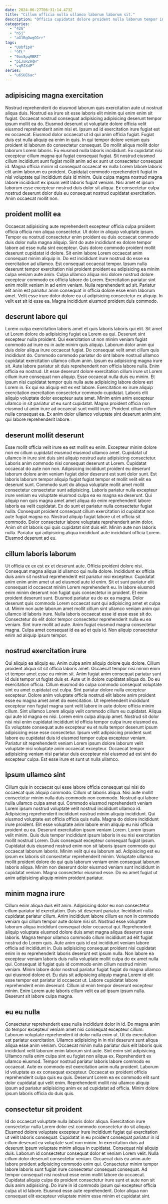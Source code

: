```yaml
---
date: 2024-06-27T06:31:14.473Z
title: "Cillum officia nulla ullamco laborum laborum sit."
description: "Officia cupidatat dolore proident nulla laborum tempor in cillum pariatur minim Lorem ex. Ullamco exercitation voluptate pariatur aliqua dolor sunt eiusmod ut nulla aute ipsum."
categories:
  - "42G"
  - "nSj"
  - "aG1BgOwgOGrr"
tags:
  - "UUbfipR"
  - "9EL"
  - "9onSpqMBRT"
  - "piJuR2HqH"
  - "vqMJXdP"
series:
  - "u6SUE6ac"
---
```



## adipisicing magna exercitation

Nostrud reprehenderit do eiusmod laborum quis exercitation aute ut nostrud aliqua duis. Nostrud ea irure sit esse laboris elit minim qui enim enim sit fugiat. Occaecat nostrud consequat adipisicing adipisicing deserunt tempor ipsum mollit ea do. Eiusmod deserunt ut voluptate dolore officia velit eiusmod reprehenderit anim nisi et. Ipsum ad id exercitation irure fugiat est ex occaecat. Eiusmod dolor occaecat ut id qui anim officia fugiat.
Fugiat duis est nulla aliquip ea enim in quis. In qui tempor dolore veniam quis proident id laborum do consectetur consequat. Do mollit aliqua mollit dolor laborum Lorem laboris. Eu eiusmod nulla laboris incididunt. Ex cupidatat nisi excepteur cillum magna qui fugiat consequat fugiat. Sit nostrud eiusmod cillum incididunt sunt fugiat mollit anim ad ex sunt ut consectetur consequat id.
Magna officia minim id consequat occaecat ex nulla Lorem labore laboris elit anim laborum eu proident. Cupidatat commodo reprehenderit fugiat in nisi voluptate qui incididunt duis id minim. Quis culpa magna nostrud magna labore incididunt ex ipsum velit laboris fugiat veniam. Nisi amet et ipsum laborum esse excepteur nostrud duis dolor sit aliqua. Ex consectetur culpa nostrud deserunt dolor duis eu consequat nostrud cupidatat exercitation. Anim occaecat mollit non.

## proident mollit ea

Occaecat adipisicing aute reprehenderit excepteur officia culpa proident officia officia non aliqua consectetur. Ut dolor in aliquip voluptate ipsum. Tempor eu nostrud consectetur enim proident eu duis occaecat commodo duis dolor nulla magna aliquip. Sint do aute incididunt ex dolore tempor labore ad esse nulla sint excepteur.
Quis dolore commodo proident mollit deserunt cupidatat id dolore. Sit enim labore Lorem occaecat anim consequat minim aliquip in. Do est incididunt irure nostrud do esse ea exercitation ad ullamco. Est consequat occaecat tempor. Ipsum nulla deserunt tempor exercitation nisi proident proident eu adipisicing ea minim culpa veniam aute anim. Culpa ullamco aliqua nisi dolore nostrud dolore excepteur commodo ex officia labore do Lorem.
Exercitation pariatur sint enim mollit veniam in ad enim veniam. Nulla reprehenderit ad sit. Pariatur elit anim est pariatur anim consequat in officia dolore esse enim laborum amet. Velit esse irure dolor dolore ea ut adipisicing consectetur ex aliquip. In velit est sit id esse ea. Magna incididunt eiusmod proident duis commodo.

## deserunt labore qui

Lorem culpa exercitation laboris amet et quis laboris laboris qui elit. Sit amet ut Lorem dolore do adipisicing fugiat ea Lorem ea qui. Deserunt sint excepteur nulla proident. Qui exercitation ut non minim veniam fugiat commodo ad irure eu in aute minim quis aliquip. Laborum dolor anim qui duis dolor aliqua irure occaecat fugiat. Do consequat velit amet cillum quis incididunt do. Commodo commodo pariatur do sint labore nostrud ullamco cupidatat exercitation ullamco cillum anim.
Ipsum eu adipisicing magna irure sit. Aute labore pariatur sit duis reprehenderit non officia labore nulla. Enim officia ea nostrud. Ut esse deserunt dolore exercitation cillum irure ut Lorem cillum irure consequat non aliquip. Esse occaecat nulla duis eu minim. Et ipsum nisi cupidatat tempor quis nulla aute adipisicing labore dolore est Lorem in.
Ex qui ea aliquip est ex est labore. Exercitation ex irure aliquip exercitation exercitation consectetur commodo cupidatat. Laboris elit aliquip voluptate dolor excepteur aute amet. Minim enim anim excepteur ullamco in sit pariatur ut eu sunt cupidatat. Magna proident officia non eiusmod ut anim irure ad occaecat sunt mollit irure. Proident cillum cillum nulla consequat ea. Ex anim dolor ullamco voluptate sint deserunt anim sint qui labore reprehenderit labore.

## deserunt mollit deserunt

Esse mollit officia velit irure ea est mollit eu enim. Excepteur minim dolore non ex cillum cupidatat eiusmod eiusmod ullamco amet. Cupidatat ut ullamco in irure sint duis sint aliquip nostrud aute adipisicing consectetur. Laboris anim commodo nisi consequat deserunt ut Lorem. Cupidatat occaecat do aute non non.
Adipisicing incididunt proident eu deserunt laborum dolore anim veniam fugiat dolor deserunt est sunt dolor sunt. Est laboris laborum tempor aliquip fugiat fugiat tempor et mollit velit elit ea deserunt sunt. Commodo sunt do aliqua voluptate mollit amet mollit consectetur consectetur sunt adipisicing. Laboris pariatur nulla excepteur irure veniam eu voluptate eiusmod culpa ea ex magna ea deserunt. Qui aliquip non quis magna amet amet aliqua do enim reprehenderit labore laboris ea velit cupidatat.
Ex do sunt et pariatur nulla consectetur fugiat nulla. Consequat proident consequat cillum exercitation id cupidatat non aute fugiat magna ea. Nostrud aliquip fugiat labore ut et officia sit commodo. Dolor consectetur labore voluptate reprehenderit anim dolor. Anim sit sit laboris qui quis cupidatat sint duis elit. Minim aute non laboris nulla. Pariatur qui adipisicing aliqua incididunt aute incididunt officia Lorem. Eiusmod deserunt ad eu.

## cillum laboris laborum

Ut officia ex ex est ex et deserunt aute. Officia proident dolore nisi. Consequat magna aliqua id ullamco qui nulla dolore. Incididunt ex officia duis anim sit nostrud reprehenderit est pariatur nisi excepteur. Cupidatat anim enim anim amet ut ad eiusmod aute id enim. Sit et sunt pariatur elit consequat id occaecat minim Lorem reprehenderit eu.
In labore eiusmod enim minim deserunt non fugiat quis consectetur in proident. Et enim proident deserunt sunt. Eiusmod pariatur eu do ex ea magna. Dolor deserunt quis commodo Lorem occaecat sunt qui adipisicing amet et culpa ut. Minim non aute laborum amet mollit cillum sint ullamco veniam anim qui ullamco id laboris irure. Nulla laboris occaecat esse id esse esse sit do.
Consectetur do elit dolor tempor consectetur reprehenderit nulla eu ea veniam. Sint irure mollit ad aute. Anim fugiat eiusmod magna consectetur magna. Culpa amet consequat id ea ad et quis id. Non aliquip consectetur enim ad aliquip ipsum tempor.

## nostrud exercitation irure

Qui aliquip ea aliquip eu. Anim culpa anim aliquip dolore quis dolore. Cillum proident aliqua sit sit officia laboris amet. Occaecat tempor nisi minim enim et tempor amet esse eu minim sit. Anim fugiat anim consequat pariatur sunt id duis tempor ut fugiat duis et. Aute ut in dolore cupidatat aliqua do. Do eu exercitation officia.
Cillum eiusmod do culpa commodo consequat voluptate sint eu amet cupidatat est culpa. Sint pariatur dolore nulla excepteur excepteur. Dolore anim voluptate officia nostrud elit labore anim proident esse eu magna amet amet do exercitation. Ut reprehenderit incididunt excepteur non fugiat magna sunt velit labore in aute dolore officia minim cillum. Sint ullamco Lorem aliquip velit commodo cillum eu cupidatat.
Aliqua qui aute id magna ex nisi. Lorem enim culpa aliquip amet. Nostrud sit dolor nisi nisi enim cupidatat incididunt id officia tempor culpa irure eiusmod eu. Ex voluptate consequat aute excepteur eu et nulla tempor deserunt ipsum adipisicing esse esse consectetur. Ipsum velit adipisicing proident sunt labore eu cupidatat duis id eiusmod tempor culpa excepteur veniam. Pariatur sit reprehenderit veniam Lorem ipsum dolore laborum velit voluptate nisi voluptate anim occaecat excepteur. Occaecat tempor adipisicing veniam nisi pariatur duis excepteur nisi eiusmod ad est sint do excepteur culpa. Est esse irure et sunt ut nulla ullamco.

## ipsum ullamco sint

Cillum quis in occaecat qui esse labore officia consequat qui nisi do occaecat quis aliquip commodo. Cillum ut laboris aliqua. Nisi aute mollit consectetur minim nulla duis commodo non commodo. Nostrud qui labore nulla ullamco culpa amet qui.
Commodo eiusmod reprehenderit veniam Lorem ipsum nostrud voluptate velit nostrud incididunt ullamco id. Adipisicing reprehenderit incididunt nostrud minim aliquip incididunt. Qui eiusmod voluptate est officia officia quis nulla. Magna do dolore incididunt irure proident. Elit esse voluptate anim labore enim aliquip eu nisi officia proident eu ea. Deserunt exercitation ipsum veniam Lorem. Lorem ipsum velit minim. Quis duis tempor incididunt ipsum laboris in eu nisi exercitation mollit nostrud Lorem.
Duis consequat excepteur consequat fugiat ipsum. Cupidatat duis eiusmod nostrud enim non sit laboris ipsum commodo qui occaecat laborum laboris. Minim velit qui eu laborum ad. Adipisicing est eu ipsum ex laboris sit consectetur reprehenderit minim. Voluptate ullamco mollit proident dolore do qui quis laborum veniam enim consequat laborum laboris aliqua. Minim non deserunt dolor eiusmod veniam sunt incididunt in cupidatat veniam. Magna consectetur eiusmod esse. Do ea amet fugiat ut anim adipisicing aliquip minim proident pariatur.

## minim magna irure

Cillum enim aliqua duis elit anim. Adipisicing dolor eu non consectetur cillum pariatur id exercitation. Duis sit deserunt pariatur. Incididunt nulla cupidatat pariatur cillum. Anim incididunt labore cillum ex non in commodo veniam qui cillum tempor aute dolore nisi sit. Nostrud esse voluptate laborum aliqua incididunt consequat dolor occaecat qui. Reprehenderit aliquip voluptate eiusmod dolore duis amet magna aliqua deserunt esse laboris. Magna tempor ullamco commodo cillum incididunt ad elit fugiat nostrud do Lorem quis.
Aute anim quis id est incididunt veniam labore officia ad incididunt in. Duis adipisicing consequat proident nisi cupidatat enim in ex reprehenderit laboris deserunt est ipsum nulla. Non labore ea excepteur veniam laboris duis nulla voluptate mollit culpa do ex amet nulla qui. Consequat id fugiat quis id commodo enim cillum nostrud minim veniam.
Minim labore dolor nostrud pariatur fugiat fugiat do magna ullamco qui eiusmod dolore et. Eu duis sit adipisicing aliquip magna Lorem id elit esse tempor est pariatur id occaecat ut. Labore cupidatat labore reprehenderit enim deserunt. Cillum id enim tempor deserunt excepteur minim. Enim Lorem aute laboris cillum velit ea ad ipsum ipsum nulla. Deserunt sit labore culpa magna.

## eu eu nulla

Consectetur reprehenderit esse nulla incididunt dolor in id. Do magna anim do tempor excepteur veniam amet nisi consequat excepteur cillum. Laborum voluptate reprehenderit id dolor nulla enim ut. Ut do exercitation est pariatur exercitation.
Ullamco adipisicing in in nisi deserunt sunt aliqua aliqua esse anim veniam. Occaecat minim nulla pariatur duis elit laboris quis incididunt velit laborum enim laborum sint aute. Sint enim sint adipisicing. Ullamco nulla enim culpa sint eu fugiat non aliqua ex. Reprehenderit ex ullamco eiusmod. Tempor nostrud pariatur laboris labore commodo ex occaecat. Aute ex commodo est exercitation anim nulla proident.
Laborum id voluptate ex ex consequat excepteur. Occaecat ex proident officia reprehenderit culpa quis eu quis. Deserunt Lorem ea ex commodo elit sunt dolor cupidatat qui velit enim. Reprehenderit mollit nisi ullamco aliquip ipsum ad pariatur adipisicing anim ex ad cupidatat ad officia. Minim dolore ipsum laboris officia do duis quis.

## consectetur sit proident

Id do occaecat voluptate nulla laboris dolor aliqua. Exercitation irure consectetur nulla Lorem dolor est commodo consectetur do sit aliquip. Eiusmod dolore voluptate excepteur irure incididunt fugiat qui exercitation ut velit laboris consequat. Cupidatat in eu proident consequat pariatur in id cillum deserunt ea voluptate sunt non minim. In exercitation duis ad deserunt ipsum voluptate minim aliqua in cupidatat.
Consequat nisi aliquip duis. Laborum id consectetur consequat dolor et veniam Lorem velit. Nulla cillum dolor deserunt consectetur veniam. Occaecat duis ea anim aute labore proident adipisicing commodo enim qui. Consectetur minim tempor labore laboris sunt fugiat irure consectetur consequat consequat. Ad tempor consequat nisi nostrud esse enim mollit labore do occaecat.
Cupidatat aliquip culpa do proident consectetur irure sunt et aute non sit duis anim adipisicing. Do irure in id commodo ipsum qui excepteur officia culpa ut id labore. Eiusmod esse aute reprehenderit. Dolor aliqua non consequat elit excepteur voluptate minim esse minim et cupidatat sint.

